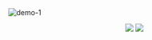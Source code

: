 <img src="https://i.ibb.co/6ZQDnCK/demo-1.gif" alt="demo-1" border="0">
<p align="center">
  <a href="https://github.com/xenzoffcial/ProfileGuard"><img src="https://i.ibb.co/n0pQgJX/demo-1.gif"></a>
  <a href="https://github.com/xenzoffcial/ProfileGuard">
    <img src="https://readme-typing-svg.demolab.com/?lines=Facebook Profile Guard;Activate guard in your profile&font=Fira%20Code&center=true&width=440&height=45&color=f75c7e&vCenter=true&pause=1000&size=22" /></a>
</p>
